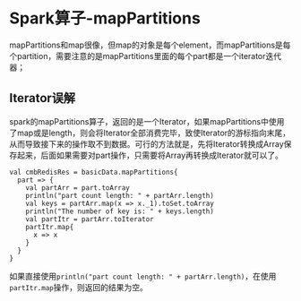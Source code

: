 # Spark算子-mapPartitions

mapPartitions和map很像，但map的对象是每个element，而mapPartitions是每个partition，需要注意的是mapPartitions里面的每个part都是一个iterator迭代器；  

## Iterator误解

spark的mapPartitions算子，返回的是一个Iterator，如果mapPartitions中使用了map或是length，则会将Iterator全部消费完毕，致使Iterator的游标指向末尾，从而导致接下来的操作取不到数据。可行的方法就是，先将Iterator转换成Array保存起来，后面如果需要对part操作，只需要将Array再转换成Iterator就可以了。

```
val cmbRedisRes = basicData.mapPartitions{
  part => {
    val partArr = part.toArray
    println("part count length: " + partArr.length)
    val keys = partArr.map(x => x._1).toSet.toArray
    println("The number of key is: " + keys.length)
    val partItr = partArr.toIterator
    partItr.map{
      x => x
    }
  }
}
```

如果直接使用`println("part count length: " + partArr.length)`，在使用`partItr.map`操作，则返回的结果为空。
